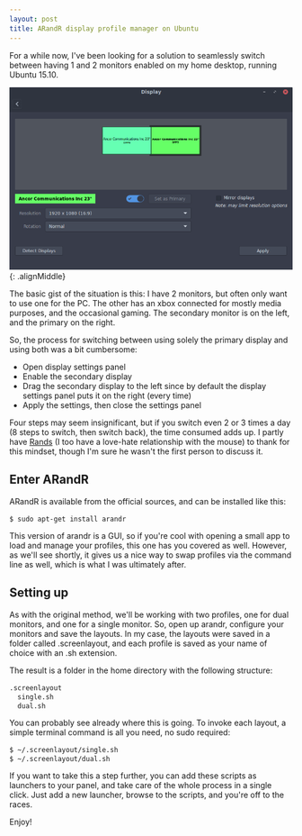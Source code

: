 ```yaml
---
layout: post
title: ARandR display profile manager on Ubuntu
---
```


For a while now, I've been looking for a solution to seamlessly switch between having 1 and 2 monitors enabled on my home desktop, running Ubuntu 15.10.

![Cinnamon's display settings panel](/images/display-settings.png){: .alignMiddle}

The basic gist of the situation is this: I have 2 monitors, but often only want to use one for the PC. The other has an xbox connected for mostly media purposes, and the occasional gaming. The secondary monitor is on the left, and the primary on the right.

So, the process for switching between using solely the primary display and using both was a bit cumbersome:

* Open display settings panel
* Enable the secondary display
* Drag the secondary display to the left since by default the display settings panel puts it on the right (every time)
* Apply the settings, then close the settings panel

Four steps may seem insignificant, but if you switch even 2 or 3 times a day (8 steps to switch, then switch back), the time consumed adds up. I partly have [Rands](http://randsinrepose.com/archives/saving-seconds/) (I too have a love-hate relationship with the mouse) to thank for this mindset, though I'm sure he wasn't the first person to discuss it.

## Enter ARandR

ARandR is available from the official sources, and can be installed like this:

    $ sudo apt-get install arandr

This version of arandr is a GUI, so if you're cool with opening a small app to load and manage your profiles, this one has you covered as well. However, as we'll see shortly, it gives us a nice way to swap profiles via the command line as well, which is what I was ultimately after.

## Setting up

As with the original method, we'll be working with two profiles, one for dual monitors, and one for a single monitor. So, open up arandr, configure your monitors and save the layouts. In my case, the layouts were saved in a folder called .screenlayout, and each profile is saved as your name of choice with an .sh extension.

The result is a folder in the home directory with the following structure:

    .screenlayout
      single.sh
      dual.sh

You can probably see already where this is going. To invoke each layout, a simple terminal command is all you need, no sudo required:

    $ ~/.screenlayout/single.sh
    $ ~/.screenlayout/dual.sh

If you want to take this a step further, you can add these scripts as launchers to your panel, and take care of the whole process in a single click. Just add a new launcher, browse to the scripts, and you're off to the races.

Enjoy!
